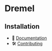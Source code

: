 # Dremel

## Installation

- 📜 [Documentation](https://github.com/flow-php/flow/blob/1.x/docs/components/libs/dremel.md)
- 🛠️ [Contributing](https://github.com/flow-php/flow/blob/1.x/CONTRIBUTING.md)